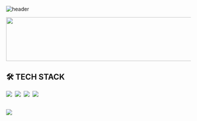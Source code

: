 ![header](https://capsule-render.vercel.app/api?type=Waving&color=3d9eff&height=240&section=header&text=About%20me&fontColor=FFFFFF&fontSize=90)




<a href="https://github.com/devxb/gitanimals">
  <img
    src="https://render.gitanimals.org/lines/bellasimi?pet-id=591143561477158894"
    width="600"
    height="120"
  />
</a>
  
  


## 🛠 TECH STACK

<div>
    <img src="https://img.shields.io/badge/React-61DAFB?style=flat-square&logo=React&logoColor=white"/>&nbsp 
    <img src="https://img.shields.io/badge/JavaScript-F7DF1E?style=flat-square&logo=JavaScript&logoColor=white"/>&nbsp 
    <img src="https://img.shields.io/badge/CSS3-1572B6?style=flat-square&logo=CSS3&logoColor=white"/>&nbsp 
    <img src="https://img.shields.io/badge/HTML5-E34F26?style=flat-square&logo=HTML5&logoColor=white"/>&nbsp 
</div>


<br/>


<p>
    <img src="https://github-readme-stats.vercel.app/api?username=bellasimi&show_icons=true"/></a>&nbsp 
</p>
